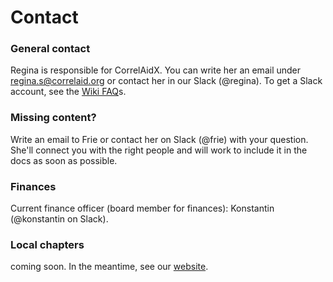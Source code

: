 # Contact

### General contact

Regina is responsible for CorrelAidX. You can write her an email under [regina.s@correlaid.org](mailto:regina.s@correlaid.org) or contact her in our Slack \(@regina\). To get a Slack account, see the [Wiki FAQ](https://docs.correlaid.org/wiki/faq)s. 

### Missing content?

Write an email to Frie or contact her on Slack \(@frie\) with your question. She'll connect you with the right people and will work to include it in the docs as soon as possible.

### Finances

Current finance officer \(board member for finances\): Konstantin \(@konstantin on Slack\).

### Local chapters

coming soon. In the meantime, see our [website](https://correlaid.org).

